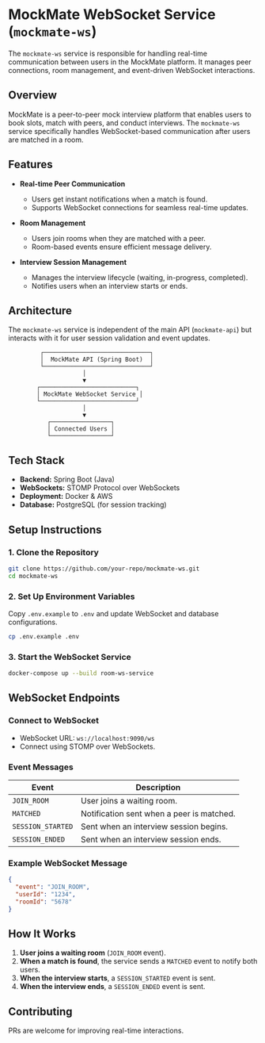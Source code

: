 # MockMate WebSocket Service (`mockmate-ws`)

The `mockmate-ws` service is responsible for handling real-time communication between users in the MockMate platform. It manages peer connections, room management, and event-driven WebSocket interactions.

## **Overview**
MockMate is a peer-to-peer mock interview platform that enables users to book slots, match with peers, and conduct interviews. The `mockmate-ws` service specifically handles WebSocket-based communication after users are matched in a room.

## **Features**
- **Real-time Peer Communication**
  - Users get instant notifications when a match is found.
  - Supports WebSocket connections for seamless real-time updates.

- **Room Management**
  - Users join rooms when they are matched with a peer.
  - Room-based events ensure efficient message delivery.

- **Interview Session Management**
  - Manages the interview lifecycle (waiting, in-progress, completed).
  - Notifies users when an interview starts or ends.

## **Architecture**
The `mockmate-ws` service is independent of the main API (`mockmate-api`) but interacts with it for user session validation and event updates.

```
         ┌──────────────────────────────┐
         │  MockMate API (Spring Boot)  │
         └──────────────────────────────┘
                     │
                     ▼
        ┌───────────────────────────┐
        │ MockMate WebSocket Service │
        └───────────────────────────┘
                     │
                     ▼
           ┌─────────────────┐
           │ Connected Users │
           └─────────────────┘
```

## **Tech Stack**
- **Backend:** Spring Boot (Java)
- **WebSockets:** STOMP Protocol over WebSockets
- **Deployment:** Docker & AWS
- **Database:** PostgreSQL (for session tracking)

## **Setup Instructions**
### **1. Clone the Repository**
```sh
git clone https://github.com/your-repo/mockmate-ws.git
cd mockmate-ws
```

### **2. Set Up Environment Variables**
Copy `.env.example` to `.env` and update WebSocket and database configurations.
```sh
cp .env.example .env
```

### **3. Start the WebSocket Service**
```sh
docker-compose up --build room-ws-service
```

## **WebSocket Endpoints**
### **Connect to WebSocket**
- WebSocket URL: `ws://localhost:9090/ws`
- Connect using STOMP over WebSockets.

### **Event Messages**
| Event          | Description                                    |
|---------------|--------------------------------|
| `JOIN_ROOM`   | User joins a waiting room.  |
| `MATCHED`     | Notification sent when a peer is matched.  |
| `SESSION_STARTED` | Sent when an interview session begins. |
| `SESSION_ENDED` | Sent when an interview session ends. |

### **Example WebSocket Message**
```json
{
  "event": "JOIN_ROOM",
  "userId": "1234",
  "roomId": "5678"
}
```

## **How It Works**
1. **User joins a waiting room** (`JOIN_ROOM` event).
2. **When a match is found**, the service sends a `MATCHED` event to notify both users.
3. **When the interview starts**, a `SESSION_STARTED` event is sent.
4. **When the interview ends**, a `SESSION_ENDED` event is sent.

## **Contributing**
PRs are welcome for improving real-time interactions.